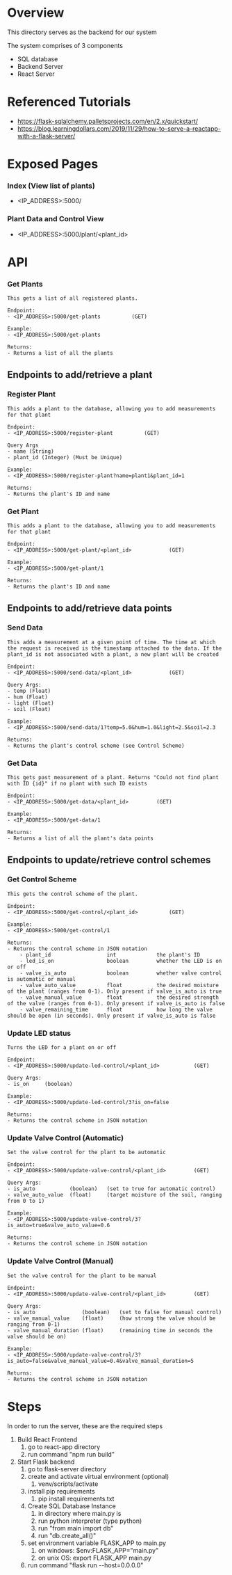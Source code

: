 # Overview

This directory serves as the backend for our system

The system comprises of 3 components
- SQL database
- Backend Server
- React Server

# Referenced Tutorials
- https://flask-sqlalchemy.palletsprojects.com/en/2.x/quickstart/
- https://blog.learningdollars.com/2019/11/29/how-to-serve-a-reactapp-with-a-flask-server/


# Exposed Pages

### Index (View list of plants)
- <IP_ADDRESS>:5000/

### Plant Data and Control View
- <IP_ADDRESS>:5000/plant/<plant_id>


# API

### Get Plants
	This gets a list of all registered plants.

	Endpoint:
	- <IP_ADDRESS>:5000/get-plants			(GET)

	Example:
	- <IP_ADDRESS>:5000/get-plants

	Returns:
	- Returns a list of all the plants

## Endpoints to add/retrieve a plant

### Register Plant 
	This adds a plant to the database, allowing you to add measurements for that plant

	Endpoint:
	- <IP_ADDRESS>:5000/register-plant			(GET)

	Query Args
	- name (String)
	- plant_id (Integer) (Must be Unique)

	Example:
	- <IP_ADDRESS>:5000/register-plant?name=plant1&plant_id=1

	Returns:
	- Returns the plant's ID and name 

### Get Plant 
	This adds a plant to the database, allowing you to add measurements for that plant

	Endpoint:
	- <IP_ADDRESS>:5000/get-plant/<plant_id>			(GET)

	Example:
	- <IP_ADDRESS>:5000/get-plant/1

	Returns:
	- Returns the plant's ID and name 

## Endpoints to add/retrieve data points

### Send Data
	This adds a measurement at a given point of time. The time at which the request is received is the timestamp attached to the data. If the plant_id is not associated with a plant, a new plant will be created

	Endpoint:
	- <IP_ADDRESS>:5000/send-data/<plant_id>			(GET)

	Query Args:
	- temp (Float)
	- hum (Float)
	- light (Float)
	- soil (Float)

	Example:
	- <IP_ADDRESS>:5000/send-data/1?temp=5.0&hum=1.0&light=2.5&soil=2.3
	
	Returns:
	- Returns the plant's control scheme (see Control Scheme)

### Get Data
	This gets past measurement of a plant. Returns "Could not find plant with ID {id}" if no plant with such ID exists

	Endpoint:
	- <IP_ADDRESS>:5000/get-data/<plant_id>			(GET)

	Example:
	- <IP_ADDRESS>:5000/get-data/1

	Returns:
	- Returns a list of all the plant's data points

## Endpoints to update/retrieve control schemes

### Get Control Scheme
	This gets the control scheme of the plant. 

	Endpoint:
	- <IP_ADDRESS>:5000/get-control/<plant_id>			(GET)

	Example:
	- <IP_ADDRESS>:5000/get-control/1

	Returns:
	- Returns the control scheme in JSON notation
    	- plant_id 					int				the plant's ID
    	- led_is_on 				boolean			whether the LED is on or off
    	- valve_is_auto				boolean			whether valve control is automatic or manual
    	- valve_auto_value			float			the desired moisture of the plant (ranges from 0-1). Only present if valve_is_auto is true
    	- valve_manual_value		float			the desired strength of the valve (ranges from 0-1). Only present if valve_is_auto is false
    	- valve_remaining_time		float			how long the valve should be open (in seconds). Only present if valve_is_auto is false

### Update LED status
	Turns the LED for a plant on or off

	Endpoint:
	- <IP_ADDRESS>:5000/update-led-control/<plant_id>			(GET)

	Query Args:
	- is_on 	(boolean)

	Example:
	- <IP_ADDRESS>:5000/update-led-control/3?is_on=false

	Returns:
	- Returns the control scheme in JSON notation

### Update Valve Control (Automatic)
	Set the valve control for the plant to be automatic

	Endpoint:
	- <IP_ADDRESS>:5000/update-valve-control/<plant_id>			(GET)

	Query Args:
	- is_auto 			(boolean)	(set to true for automatic control)
	- valve_auto_value 	(float)		(target moisture of the soil, ranging from 0 to 1)

	Example:
	- <IP_ADDRESS>:5000/update-valve-control/3?is_auto=true&valve_auto_value=0.6

	Returns:
	- Returns the control scheme in JSON notation

### Update Valve Control (Manual)
	Set the valve control for the plant to be manual

	Endpoint:
	- <IP_ADDRESS>:5000/update-valve-control/<plant_id>			(GET)

	Query Args:
	- is_auto 				(boolean)	(set to false for manual control)
	- valve_manual_value 	(float)		(how strong the valve should be ranging from 0-1)
	- valve_manual_duration	(float)		(remaining time in seconds the valve should be on)

	Example:
	- <IP_ADDRESS>:5000/update-valve-control/3?is_auto=false&valve_manual_value=0.4&valve_manual_duration=5

	Returns:
	- Returns the control scheme in JSON notation

# Steps

In order to run the server, these are the required steps

1) Build React Frontend
   1) go to react-app directory
   2) run command "npm run build"
2) Start Flask backend
   1) go to flask-server directory
   2) create and activate virtual environment (optional)
      1) venv/scripts/activate
   3) install pip requirements
      1) pip install requirements.txt
   4) Create SQL Database Instance
      1) in directory where main.py is
      2) run python interpreter (type python)
      3) run "from main import db"
      4) run "db.create_all()"
   5) set environment variable FLASK_APP to main.py
      1) on windows:	$env:FLASK_APP="main.py"
      2) on unix OS:	export FLASK_APP main.py
   6) run command "flask run --host=0.0.0.0"